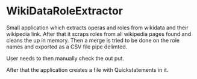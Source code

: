 # WikiDataRoleExtractor
Small application which extracts operas and roles from wikidata and their wikipedia link.
After that  it scraps roles from all wikipedia pages found and cleans the up in memory.
Then a merge is tried to be done on the role names and exported as a CSV file pipe delimted.

User needs to then manually check the out put.

After that the application creates a file with Quickstatements in it.
